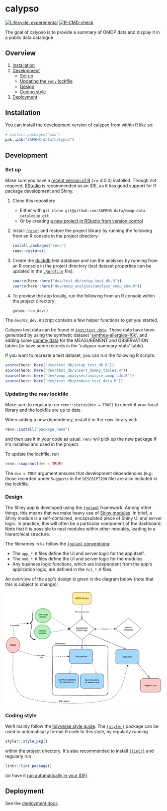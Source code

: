 # calypso

<!-- badges: start -->
[![Lifecycle: experimental](https://img.shields.io/badge/lifecycle-experimental-orange.svg)](https://lifecycle.r-lib.org/articles/stages.html#experimental)
[![R-CMD-check](https://github.com/SAFEHR-data/omop-data-catalogue/actions/workflows/R-CMD-check.yaml/badge.svg)](https://github.com/SAFEHR-data/omop-data-catalogue/actions/workflows/R-CMD-check.yaml)
<!-- badges: end -->

The goal of calypso is to provide a summary of OMOP data and display it in a public data catalogue

## Overview

1. [Installation](#installation)
2. [Development](#development)
    - [Set up](#set-up)
    - [Updating the `renv` lockfile](#updating-the-renv-lockfile)
    - [Design](#design)
    - [Coding style](#coding-style)
3. [Deployment](./deploy/README.md)

## Installation

You can install the development version of calypso from within R like so:

```r
# install.packages("pak")
pak::pak("SAFEHR-data/calypso")
```

## Development

### Set up

Make sure you have a [recent version of R](https://cloud.r-project.org/) (>= 4.0.0) installed.
Though not required, [RStudio](https://www.rstudio.com/products/rstudio/download/) is recommended as an IDE,
as it has good support for R package development and Shiny.

1. Clone this repository

    - Either with `git clone git@github.com:SAFEHR-data/omop-data-catalogue.git`
    - Or by creating [a new project in RStudio from version control](https://docs.posit.co/ide/user/ide/guide/tools/version-control.html#creating-a-new-project-based-on-a-remote-git-or-subversion-repository)

2. Install [`{renv}`](https://rstudio.github.io/renv/index.html) and restore the project library by running the following from an R console in the project directory:

    ```r
    install.packages("renv")
    renv::restore()
    ```
3. Create the [duckdb](https://github.com/duckdb/duckdb) test database and run the analyses by running from an R console in the project directory (test dataset properties can be updated in the [`.Rprofile`](https://github.com/SAFEHR-data/omop-data-catalogue/blob/main/.Rprofile) file):

    ```r
    source(here::here("dev/test_db/setup_test_db.R"))
    source(here::here("dev/omop_analyses/analyse_omop_cdm.R"))
    ```

4. To preview the app locally, run the following from an R console within the project directory:

    ```r
    golem::run_dev()
    ```

The `dev/02_dev.R` script contains a few helper functions to get you started.

Calypso test data can be found in [`inst/test_data`](https://github.com/SAFEHR-data/omop-data-catalogue/tree/main/inst/data). These data have been generated by using the synthetic dataset '[synthea-allergies-10k](https://darwin-eu.github.io/CDMConnector/reference/eunomiaDir.html)', and adding some [dummy data](https://github.com/SAFEHR-data/omop-data-catalogue/tree/main/dev/test_db/dummy) for the MEASUREMENT and OBSERVATION tables (to have some records in the 'calypso-summary-stats' table).

If you want to recreate a test dataset, you can run the following R scripts:

```r
source(here::here("dev/test_db/setup_test_db.R"))
source(here::here("dev/test_db/insert_dummy_tables.R"))
source(here::here("dev/omop_analyses/analyse_omop_cdm.R"))
source(here::here("dev/test_db/produce_test_data.R"))
```

### Updating the `renv` lockfile

Make sure to regularly run `renv::status(dev = TRUE)` to check if your local library and the lockfile
are up to date.

When adding a new dependency, install it in the `renv` library with

```r
renv::install("package_name")
```

and then use it in your code as usual.
`renv` will pick up the new package if it's installed and used in the project.

To update the lockfile, run

```r
renv::snapshot(dev = TRUE)
```

The `dev = TRUE` argument ensures that development dependencies (e.g. those recorded under
`Suggests` in the `DESCRIPTION` file) are also included in the lockfile.
 
### Design

The Shiny app is developed using the [`{golem}`](https://engineering-shiny.org/golem.html) framework.
Among other things, this means that we make heavy use of [Shiny modules](https://mastering-shiny.org/scaling-modules.html).
In brief, a Shiny module is a self-contained, encapsulated piece of Shiny UI and server logic.
In practice, this will often be a particular component of the dashboard.
Note that it is possible to nest modules within other modules, leading to a hierarchical structure.

The filenames in `R/` follow the [`{golem}` conventions](https://engineering-shiny.org/golem.html#understanding-golem-app-structure):

* The `app_*.R` files define the UI and server logic for the app itself.
* The `mod_*.R` files define the UI and server logic for the modules.
* Any business logic functions, which are independent from the app's application logic, are defined in the `fct_*.R` files.

An overview of the app's design is given in the diagram below (note that this is subject to change):

![](./dev/design/omop-data-catalogue-design.png)

### Coding style

We'll mainly follow the [tidyverse style guide](https://style.tidyverse.org/).
The [`{styler}`](https://styler.r-lib.org/index.html) package can be used to automatically format R code to this style,
by regularly running

```r
styler::style_pkg()
```

within the project directory.
It's also recommended to install [`{lintr}`](https://github.com/r-lib/lintr) and regularly run

```r
lintr::lint_package()
```

(or have it [run automatically in your IDE](https://lintr.r-lib.org/articles/editors.html)).

## Deployment

See the [deployment docs](./deploy/README.md).
